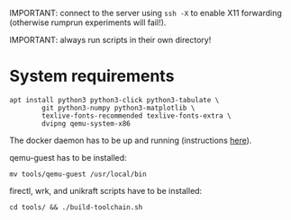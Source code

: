 IMPORTANT: connect to the server using `ssh -X` to enable X11 forwarding
(otherwise rumprun experiments will fail!).

IMPORTANT: always run scripts in their own directory!

# System requirements

```
apt install python3 python3-click python3-tabulate \
		git python3-numpy python3-matplotlib \
		texlive-fonts-recommended texlive-fonts-extra \
		dvipng qemu-system-x86
```

The docker daemon has to be up and running (instructions [here](https://docs.docker.com/engine/install/debian/)).

qemu-guest has to be installed:

```
mv tools/qemu-guest /usr/local/bin
```

firectl, wrk, and unikraft scripts have to be installed:

```
cd tools/ && ./build-toolchain.sh
```
